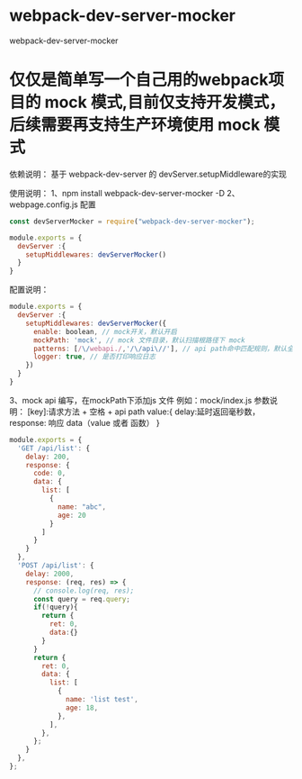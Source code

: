# webpack-dev-server-mocker
webpack-dev-server-mocker
# 仅仅是简单写一个自己用的webpack项目的 mock 模式,目前仅支持开发模式，后续需要再支持生产环境使用 mock 模式

依赖说明：
基于 webpack-dev-server 的 devServer.setupMiddleware的实现

使用说明：
1、npm install webpack-dev-server-mocker -D
2、webpage.config.js 配置
```javascript
const devServerMocker = require("webpack-dev-server-mocker");

module.exports = {
  devServer :{
    setupMiddlewares: devServerMocker()
  }
}
```
配置说明：
```javascript
module.exports = {
  devServer :{
    setupMiddlewares: devServerMocker({
      enable: boolean, // mock开关，默认开启
      mockPath: 'mock', // mock 文件目录，默认扫描根路径下 mock
      patterns: [/\/webapi./,'/\/api\//'], // api path命中匹配规则，默认全拦截（无 mock命中时放通）
      logger: true, // 是否打印响应日志
    })
  }
}
```

3、mock api 编写，在mockPath下添加js 文件
例如：mock/index.js
参数说明：
[key]:请求方法 + 空格 + api path
value:{
  delay:延时返回毫秒数，
  response: 响应 data（value 或者 函数）
}

```javascript
module.exports = {
  'GET /api/list': {
    delay: 200,
    response: {
      code: 0,
      data: {
        list: [
          {
            name: "abc",
            age: 20
          }
        ]
      }
    }
  },
  'POST /api/list': {
    delay: 2000,
    response: (req, res) => {
      // console.log(req, res);
      const query = req.query;
      if(!query){
        return {
          ret: 0,
          data:{}
        }
      }
      return {
        ret: 0,
        data: {
          list: [
            {
              name: 'list test',
              age: 18,
            },
          ],
        },
      };
    }
  },
};

```